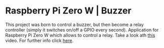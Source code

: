 # Raspberry Pi Zero W | Buzzer

This project was born to control a buzzer, but then become a relay controller (simply it switches on/off a GPIO every second). Application for Raspberry Pi Zero W which allows to control a relay. Take a look ath [this](https://www.youtube.com/watch?v=u4Zs23POW3U) video. For further info click [here](https://andre-i.eu/?project=Relay).
